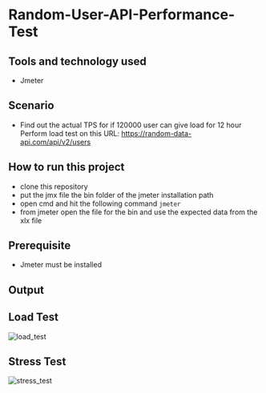 # Random-User-API-Performance-Test

## Tools and technology used
 - Jmeter

## Scenario
 - Find out the actual TPS for if 120000 user can give load for 12 hour Perform load test on this URL: https://random-data-api.com/api/v2/users
 
## How to run this project
 - clone this repository
 - put the jmx file the bin folder of the jmeter installation path
 - open cmd and hit the following command
 ```jmeter```
 - from jmeter open the file for the bin and use the expected data from the xlx file
 
 
 ## Prerequisite
 - Jmeter must be installed
 
 ## Output
 
 ## Load Test
![load_test](https://user-images.githubusercontent.com/76776200/195430063-e003769f-24c9-48f8-a551-d67c2c7e31e6.png)

 ## Stress Test
![stress_test](https://user-images.githubusercontent.com/76776200/195430184-dd17448e-3ecb-49b4-8ecb-b6d81f334927.png)
